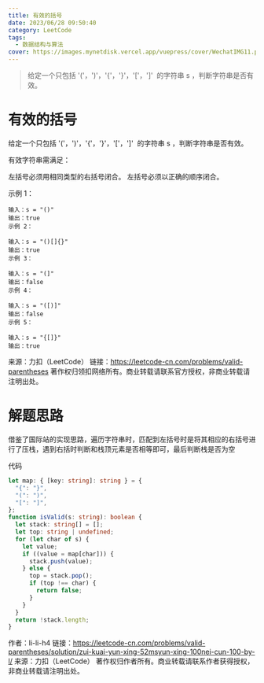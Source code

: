 ```yaml
---
title: 有效的括号
date: 2023/06/28 09:50:40
category: LeetCode
tags:
  - 数据结构与算法
cover: https://images.mynetdisk.vercel.app/vuepress/cover/WechatIMG11.png
---
```


> 给定一个只包括 '('，')'，'{'，'}'，'['，']'  的字符串 s ，判断字符串是否有效。

<!-- more -->

# 有效的括号

给定一个只包括 '('，')'，'{'，'}'，'['，']'  的字符串 s ，判断字符串是否有效。

有效字符串需满足：

左括号必须用相同类型的右括号闭合。
左括号必须以正确的顺序闭合。

示例 1：

```
输入：s = "()"
输出：true
示例 2：
```

```
输入：s = "()[]{}"
输出：true
示例 3：
```

```
输入：s = "(]"
输出：false
示例 4：
```

```
输入：s = "([)]"
输出：false
示例 5：
```

```
输入：s = "{[]}"
输出：true
```

来源：力扣（LeetCode）
链接：https://leetcode-cn.com/problems/valid-parentheses
著作权归领扣网络所有。商业转载请联系官方授权，非商业转载请注明出处。

# 解题思路

借鉴了国际站的实现思路，遍历字符串时，匹配到左括号时是将其相应的右括号进行了压栈，遇到右括时判断和栈顶元素是否相等即可，最后判断栈是否为空

代码

```ts
let map: { [key: string]: string } = {
  "{": "}",
  "(": ")",
  "[": "]",
};
function isValid(s: string): boolean {
  let stack: string[] = [];
  let top: string | undefined;
  for (let char of s) {
    let value;
    if ((value = map[char])) {
      stack.push(value);
    } else {
      top = stack.pop();
      if (top !== char) {
        return false;
      }
    }
  }
  return !stack.length;
}
```

作者：li-li-h4
链接：https://leetcode-cn.com/problems/valid-parentheses/solution/zui-kuai-yun-xing-52msyun-xing-100nei-cun-100-by-l/
来源：力扣（LeetCode）
著作权归作者所有。商业转载请联系作者获得授权，非商业转载请注明出处。
